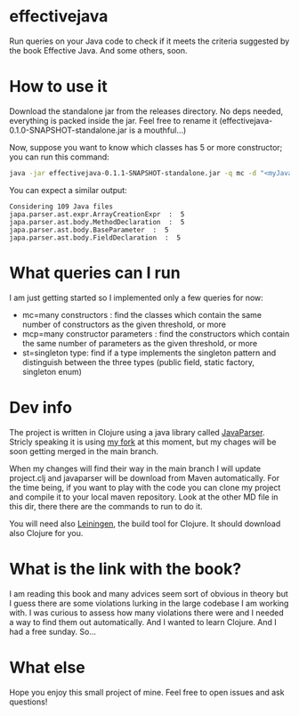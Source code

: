effectivejava
=============
Run queries on your Java code to check if it meets the criteria suggested by the book Effective Java. And some others, soon.

How to use it
=============
Download the standalone jar from the releases directory. 
No deps needed, everything is packed inside the jar.
Feel free to rename it (effectivejava-0.1.0-SNAPSHOT-standalone.jar is a mouthful...)

Now, suppose you want to know which classes has 5 or more constructor; you can run this command:
```bash
java -jar effectivejava-0.1.1-SNAPSHOT-standalone.jar -q mc -d "<myJavaProjectDir>" -t 5
```
You can expect a similar output:
```
Considering 109 Java files
japa.parser.ast.expr.ArrayCreationExpr  :  5
japa.parser.ast.body.MethodDeclaration  :  5
japa.parser.ast.body.BaseParameter  :  5
japa.parser.ast.body.FieldDeclaration  :  5
```

What queries can I run
======================
I am just getting started so I implemented only a few queries for now:

* mc=many constructors : find the classes which contain the same number of constructors as the given threshold, or more
* mcp=many constructor parameters : find the constructors which contain the same number of parameters as the given threshold, or more
* st=singleton type: find if a type implements the singleton pattern and distinguish between the three types (public field, static factory, singleton enum)

Dev info
========
The project is written in Clojure using a java library called [JavaParser](https://github.com/matozoid/javaparser). Stricly speaking it is using [my fork]((https://github.com/ftomassetti/javaparser)) at this moment, but my chages will be soon getting merged in the main branch.

When my changes will find their way in the main branch I will update project.clj and javaparser will be download from Maven automatically. For the time being, if you want to play with the code you can clone my project and compile it to your local maven repository. Look at the other MD file in this dir, there there are the commands to run to do it.

You will need also [Leiningen](http://leiningen.org/), the build tool for Clojure. It should download also Clojure for you.

What is the link with the book?
===============================
I am reading this book and many advices seem sort of obvious in theory but I guess there are some violations lurking in the large codebase I am working with. I was curious to assess how many violations there were and I needed a way to find them out automatically.
And I wanted to learn Clojure.
And I had a free sunday.
So...


What else
=========
Hope you enjoy this small project of mine. Feel free to open issues and ask questions!
